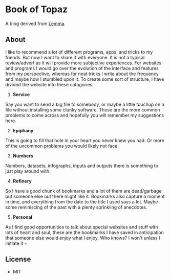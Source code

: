 Book of Topaz
=============

A blog derived from [Lemma](https://github.com/neizod/lemma-theme).

About
-----

I like to recommend a lot of different programs, apps, and tricks to my friends. But now I want to share it with everyone. It is not a typical review/advert as it will provide more subjective experiences. For websites and programs I would go over the evolution of the interface and features from my perspective, whereas for neat tricks I write about the frequency and maybe how I stumbled upon it. To create some sort of structure, I have divided the website into these catagories:

1. **Service**

Say you want to send a big file to somebody, or maybe a little touchup on a file without installing some clunky software. These are the more common problems to come across and hopefully you will remember my suggestions here.

2. **Epiphany**

This is going to fill that hole in your heart you never knew you had. Or more of the uncommon problems you would likely not face.

3. **Numbers**

Numbers, datasets, infographs, inputs and outputs there is something to just play around with.

4. **Refinery**

So I have a good chunk of bookmarks and a lot of them are dead/garbage but someone else out there might like it. Bookmarks also capture a moment in time, and everything from the date to the title I used says a lot. Maybe some reminiscing of the past with a plenty sprinkling of anecdotes.

5. **Personal**

As I find good opportunities to talk about special websites and stuff with lots of heart and soul, these are the bookmarks I have saved in anticipation that someone else would enjoy what I enjoy. Who knows? I won't unless I initiate it ~

License
-------

- MIT